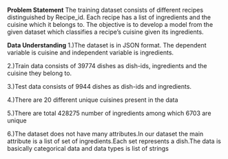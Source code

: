 **Problem Statement**
The training dataset consists of different recipes distinguished by Recipe_id. Each recipe has a list of ingredients and the cuisine which it belongs to. The objective is to develop a model from the given dataset which classifies a recipe’s cuisine given its ingredients.

**Data  Understanding**
1.)The dataset is in JSON format. The dependent variable is cuisine and independent variable is ingredients.   

2.)Train data consists of 39774 dishes as dish-ids, ingredients and the cuisine they belong to.

3.)Test data consists of 9944 dishes as dish-ids and ingredients.

4.)There are 20 different unique cuisines present in the data

5.)There are total 428275 number of ingredients among which 6703 are unique

6.)The dataset  does not have many attributes.In our dataset the main attribute  is a list of set of ingredients.Each set represents a dish.The data is basically categorical data and data types is list of strings
